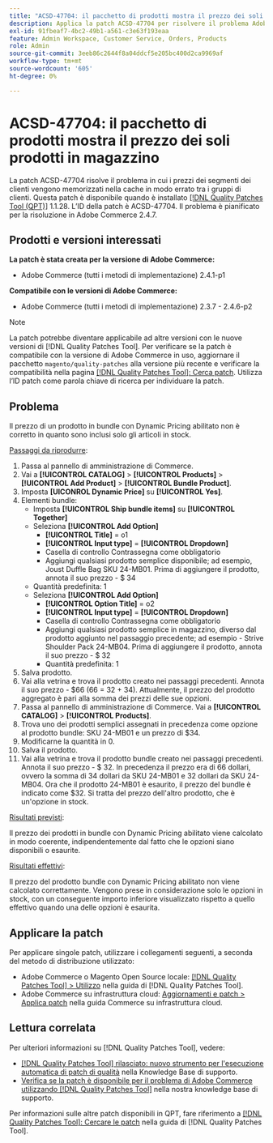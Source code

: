 ```yaml
---
title: "ACSD-47704: il pacchetto di prodotti mostra il prezzo dei soli prodotti in magazzino"
description: Applica la patch ACSD-47704 per risolvere il problema Adobe Commerce, in cui un prodotto in bundle mostra il prezzo dei soli prodotti in stock.
exl-id: 91fbeaf7-4bc2-49b1-a561-c3e63f193eaa
feature: Admin Workspace, Customer Service, Orders, Products
role: Admin
source-git-commit: 3eeb86c2644f8a04ddcf5e205bc400d2ca9969af
workflow-type: tm+mt
source-wordcount: '605'
ht-degree: 0%

---
```


# ACSD-47704: il pacchetto di prodotti mostra il prezzo dei soli prodotti in magazzino

La patch ACSD-47704 risolve il problema in cui i prezzi dei segmenti dei clienti vengono memorizzati nella cache in modo errato tra i gruppi di clienti. Questa patch è disponibile quando è installato [[!DNL Quality Patches Tool (QPT)]](/help/announcements/adobe-commerce-announcements/magento-quality-patches-released-new-tool-to-self-serve-quality-patches.md) 1.1.28. L’ID della patch è ACSD-47704. Il problema è pianificato per la risoluzione in Adobe Commerce 2.4.7.

## Prodotti e versioni interessati

**La patch è stata creata per la versione di Adobe Commerce:**

* Adobe Commerce (tutti i metodi di implementazione) 2.4.1-p1

**Compatibile con le versioni di Adobe Commerce:**

* Adobe Commerce (tutti i metodi di implementazione) 2.3.7 - 2.4.6-p2

>[!NOTE]
>
>La patch potrebbe diventare applicabile ad altre versioni con le nuove versioni di [!DNL Quality Patches Tool]. Per verificare se la patch è compatibile con la versione di Adobe Commerce in uso, aggiornare il pacchetto `magento/quality-patches` alla versione più recente e verificare la compatibilità nella pagina [[!DNL Quality Patches Tool]: Cerca patch](https://experienceleague.adobe.com/tools/commerce-quality-patches/index.html). Utilizza l’ID patch come parola chiave di ricerca per individuare la patch.

## Problema

Il prezzo di un prodotto in bundle con Dynamic Pricing abilitato non è corretto in quanto sono inclusi solo gli articoli in stock.

<u>Passaggi da riprodurre</u>:

1. Passa al pannello di amministrazione di Commerce.
1. Vai a **[!UICONTROL CATALOG]** > **[!UICONTROL Products]** > **[!UICONTROL Add Product]** > **[!UICONTROL Bundle Product]**.
1. Imposta **[UICONROL Dynamic Price]** su **[!UICONTROL Yes]**.
1. Elementi bundle:
   * Imposta **[!UICONTROL Ship bundle items]** su **[!UICONTROL Together]**
   * Seleziona **[!UICONTROL Add Option]**
      * **[!UICONTROL Title]** = o1
      * **[!UICONTROL Input type]** = **[!UICONTROL Dropdown]**
      * Casella di controllo Contrassegna come obbligatorio
      * Aggiungi qualsiasi prodotto semplice disponibile; ad esempio, Joust Duffle Bag SKU 24-MB01. Prima di aggiungere il prodotto, annota il suo prezzo - $ 34
   * Quantità predefinita: 1
   * Seleziona **[!UICONTROL Add Option]**
      * **[!UICONTROL Option Title]** = o2
      * **[!UICONTROL Input type]** = **[!UICONTROL Dropdown]**
      * Casella di controllo Contrassegna come obbligatorio
      * Aggiungi qualsiasi prodotto semplice in magazzino, diverso dal prodotto aggiunto nel passaggio precedente; ad esempio - Strive Shoulder Pack 24-MB04. Prima di aggiungere il prodotto, annota il suo prezzo - $ 32
      * Quantità predefinita: 1
1. Salva prodotto.
1. Vai alla vetrina e trova il prodotto creato nei passaggi precedenti. Annota il suo prezzo - $66
(66 = 32 + 34).
Attualmente, il prezzo del prodotto aggregato è pari alla somma dei prezzi delle sue opzioni.
1. Passa al pannello di amministrazione di Commerce. Vai a **[!UICONTROL CATALOG]** > **[!UICONTROL Products]**.
1. Trova uno dei prodotti semplici assegnati in precedenza come opzione al prodotto bundle:
SKU 24-MB01 e un prezzo di $34.
1. Modificarne la quantità in 0.
1. Salva il prodotto.
1. Vai alla vetrina e trova il prodotto bundle creato nei passaggi precedenti. Annota il suo prezzo - $ 32. In precedenza il prezzo era di 66 dollari, ovvero la somma di 34 dollari da SKU 24-MB01 e 32 dollari da SKU 24-MB04. Ora che il prodotto 24-MB01 è esaurito, il prezzo del bundle è indicato come $32. Si tratta del prezzo dell&#39;altro prodotto, che è un&#39;opzione in stock.

<u>Risultati previsti</u>:

Il prezzo dei prodotti in bundle con Dynamic Pricing abilitato viene calcolato in modo coerente, indipendentemente dal fatto che le opzioni siano disponibili o esaurite.

<u>Risultati effettivi</u>:

Il prezzo del prodotto bundle con Dynamic Pricing abilitato non viene calcolato correttamente. Vengono prese in considerazione solo le opzioni in stock, con un conseguente importo inferiore visualizzato rispetto a quello effettivo quando una delle opzioni è esaurita.

## Applicare la patch

Per applicare singole patch, utilizzare i collegamenti seguenti, a seconda del metodo di distribuzione utilizzato:

* Adobe Commerce o Magento Open Source locale: [[!DNL Quality Patches Tool] > Utilizzo](https://experienceleague.adobe.com/docs/commerce-operations/tools/quality-patches-tool/usage.html) nella guida di [!DNL Quality Patches Tool].
* Adobe Commerce su infrastruttura cloud: [Aggiornamenti e patch > Applica patch](https://experienceleague.adobe.com/docs/commerce-cloud-service/user-guide/develop/upgrade/apply-patches.html) nella guida Commerce su infrastruttura cloud.

## Lettura correlata

Per ulteriori informazioni su [!DNL Quality Patches Tool], vedere:

* [[!DNL Quality Patches Tool] rilasciato: nuovo strumento per l&#39;esecuzione automatica di patch di qualità](/help/announcements/adobe-commerce-announcements/magento-quality-patches-released-new-tool-to-self-serve-quality-patches.md) nella Knowledge Base di supporto.
* [Verifica se la patch è disponibile per il problema di Adobe Commerce utilizzando  [!DNL Quality Patches Tool]](/help/support-tools/patches-available-in-qpt-tool/check-patch-for-magento-issue-with-magento-quality-patches.md) nella nostra knowledge base di supporto.

Per informazioni sulle altre patch disponibili in QPT, fare riferimento a [[!DNL Quality Patches Tool]: Cercare le patch](https://experienceleague.adobe.com/tools/commerce-quality-patches/index.html) nella guida di [!DNL Quality Patches Tool].
